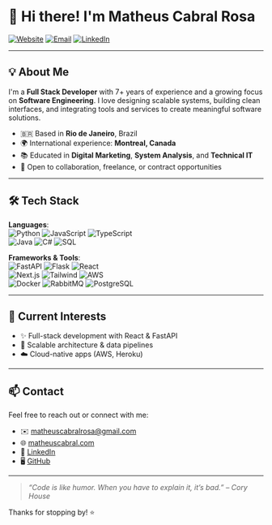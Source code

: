 # 👋 Hi there! I'm Matheus Cabral Rosa

[![Website](https://img.shields.io/badge/Portfolio-matheuscabral.com-blue?style=flat&logo=google-chrome)](https://matheuscabral.com)
[![Email](https://img.shields.io/badge/Email-matheuscabralrosa@gmail.com-red?style=flat&logo=gmail)](mailto:matheuscabralrosa@gmail.com)
[![LinkedIn](https://img.shields.io/badge/LinkedIn-Connect-blue?style=flat&logo=linkedin)](https://www.linkedin.com/in/matheuscabralrosa)

---

## 💡 About Me

I'm a **Full Stack Developer** with 7+ years of experience and a growing focus on **Software Engineering**. I love designing scalable systems, building clean interfaces, and integrating tools and services to create meaningful software solutions.

- 🇧🇷 Based in **Rio de Janeiro**, Brazil
- 🌍 International experience: **Montreal, Canada**
- 📚 Educated in **Digital Marketing**, **System Analysis**, and **Technical IT**
- 🤝 Open to collaboration, freelance, or contract opportunities

---

## 🛠️ Tech Stack

**Languages**:  
![Python](https://img.shields.io/badge/-Python-333?style=flat&logo=python) ![JavaScript](https://img.shields.io/badge/-JavaScript-333?style=flat&logo=javascript) ![TypeScript](https://img.shields.io/badge/-TypeScript-333?style=flat&logo=typescript)  
![Java](https://img.shields.io/badge/-Java-333?style=flat&logo=java) ![C#](https://img.shields.io/badge/-CSharp-333?style=flat&logo=csharp) ![SQL](https://img.shields.io/badge/-SQL-333?style=flat&logo=mysql)

**Frameworks & Tools**:  
![FastAPI](https://img.shields.io/badge/-FastAPI-333?style=flat&logo=fastapi) ![Flask](https://img.shields.io/badge/-Flask-333?style=flat&logo=flask) ![React](https://img.shields.io/badge/-React-333?style=flat&logo=react)  
![Next.js](https://img.shields.io/badge/-Next.js-333?style=flat&logo=next.js) ![Tailwind](https://img.shields.io/badge/-Tailwind-333?style=flat&logo=tailwind-css) ![AWS](https://img.shields.io/badge/-AWS-333?style=flat&logo=amazon-aws)  
![Docker](https://img.shields.io/badge/-Docker-333?style=flat&logo=docker) ![RabbitMQ](https://img.shields.io/badge/-RabbitMQ-333?style=flat&logo=rabbitmq) ![PostgreSQL](https://img.shields.io/badge/-PostgreSQL-333?style=flat&logo=postgresql)

---

## 🔭 Current Interests

- ✨ Full-stack development with React & FastAPI
- 🧱 Scalable architecture & data pipelines
- ☁️ Cloud-native apps (AWS, Heroku)

---

## 📫 Contact

Feel free to reach out or connect with me:

- ✉️ [matheuscabralrosa@gmail.com](mailto:matheuscabralrosa@gmail.com)
- 🌐 [matheuscabral.com](https://matheuscabral.com)
- 💼 [LinkedIn](https://www.linkedin.com/in/matheuscabralrosa)
- 🖥️ [GitHub](https://github.com/matthewcabral)

---

> _“Code is like humor. When you have to explain it, it’s bad.” – Cory House_

Thanks for stopping by! ⭐